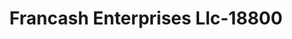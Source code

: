 ---
f_zip-code: 6610
f_state-code: CT
title: Francash Enterprises Llc-18800
f_phone: 203-333-1776
f_city-only: Boston Ave Bridgepor
f_address: 161 Boston Ave Bridgepor
f_location-unique-id: '18800'
slug: francash-enterprises-llc-18800
updated-on: '2024-05-30T13:46:58.046Z'
created-on: '2024-05-30T13:36:59.803Z'
published-on: '2024-05-30T13:54:32.469Z'
f_city-state: cms/city/boston-ave-bridgepor-ct.md
f_company: cms/company/francash-enterprises-llc.md
f_state: cms/state/connecticut.md
layout: '[payday-loan].html'
tags: payday-loan
---